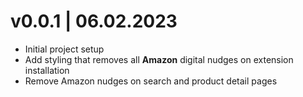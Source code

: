 # v0.0.1 | 06.02.2023
* Initial project setup
* Add styling that removes all **Amazon** digital nudges on extension installation 
* Remove Amazon nudges on search and product detail pages
